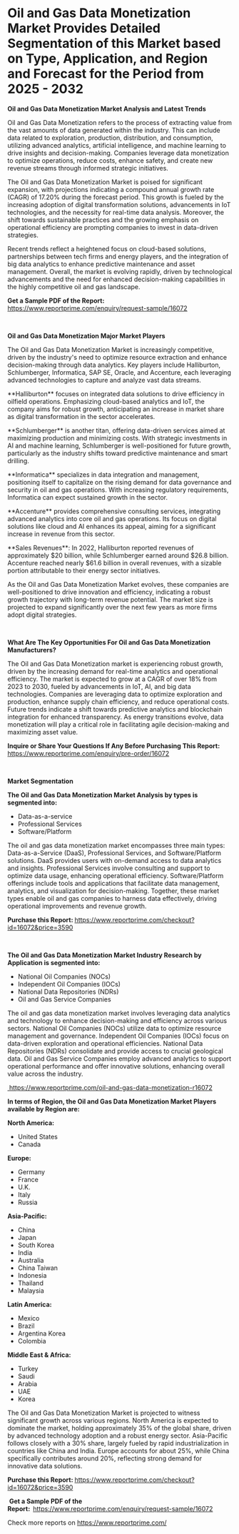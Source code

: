 <p><h1>Oil and Gas Data Monetization Market Provides Detailed Segmentation of this Market based on Type, Application, and Region and Forecast for the Period from 2025 - 2032</h1></p><p><strong>Oil and Gas Data Monetization Market Analysis and Latest Trends</strong></p>
<p><p>Oil and Gas Data Monetization refers to the process of extracting value from the vast amounts of data generated within the industry. This can include data related to exploration, production, distribution, and consumption, utilizing advanced analytics, artificial intelligence, and machine learning to drive insights and decision-making. Companies leverage data monetization to optimize operations, reduce costs, enhance safety, and create new revenue streams through informed strategic initiatives.</p><p>The Oil and Gas Data Monetization Market is poised for significant expansion, with projections indicating a compound annual growth rate (CAGR) of 17.20% during the forecast period. This growth is fueled by the increasing adoption of digital transformation solutions, advancements in IoT technologies, and the necessity for real-time data analysis. Moreover, the shift towards sustainable practices and the growing emphasis on operational efficiency are prompting companies to invest in data-driven strategies. </p><p>Recent trends reflect a heightened focus on cloud-based solutions, partnerships between tech firms and energy players, and the integration of big data analytics to enhance predictive maintenance and asset management. Overall, the market is evolving rapidly, driven by technological advancements and the need for enhanced decision-making capabilities in the highly competitive oil and gas landscape.</p></p>
<p><strong>Get a Sample PDF of the Report:&nbsp;</strong> <a href="https://www.reportprime.com/enquiry/request-sample/16072?utm_campaign=2734&utm_medium=2&utm_source=Github&utm_content=ia&utm_term=20032025&utm_id=oil-and-gas-data-monetization">https://www.reportprime.com/enquiry/request-sample/16072</a></p>
<p>&nbsp;</p>
<p><strong>Oil and Gas Data Monetization Major Market Players</strong></p>
<p><p>The Oil and Gas Data Monetization Market is increasingly competitive, driven by the industry's need to optimize resource extraction and enhance decision-making through data analytics. Key players include Halliburton, Schlumberger, Informatica, SAP SE, Oracle, and Accenture, each leveraging advanced technologies to capture and analyze vast data streams.</p><p>**Halliburton** focuses on integrated data solutions to drive efficiency in oilfield operations. Emphasizing cloud-based analytics and IoT, the company aims for robust growth, anticipating an increase in market share as digital transformation in the sector accelerates.</p><p>**Schlumberger** is another titan, offering data-driven services aimed at maximizing production and minimizing costs. With strategic investments in AI and machine learning, Schlumberger is well-positioned for future growth, particularly as the industry shifts toward predictive maintenance and smart drilling.</p><p>**Informatica** specializes in data integration and management, positioning itself to capitalize on the rising demand for data governance and security in oil and gas operations. With increasing regulatory requirements, Informatica can expect sustained growth in the sector.</p><p>**Accenture** provides comprehensive consulting services, integrating advanced analytics into core oil and gas operations. Its focus on digital solutions like cloud and AI enhances its appeal, aiming for a significant increase in revenue from this sector.</p><p>**Sales Revenues**: In 2022, Halliburton reported revenues of approximately $20 billion, while Schlumberger earned around $26.8 billion. Accenture reached nearly $61.6 billion in overall revenues, with a sizable portion attributable to their energy sector initiatives.</p><p>As the Oil and Gas Data Monetization Market evolves, these companies are well-positioned to drive innovation and efficiency, indicating a robust growth trajectory with long-term revenue potential. The market size is projected to expand significantly over the next few years as more firms adopt digital strategies.</p></p>
<p>&nbsp;</p>
<p><strong>What Are The Key Opportunities For Oil and Gas Data Monetization Manufacturers?</strong></p>
<p><p>The Oil and Gas Data Monetization market is experiencing robust growth, driven by the increasing demand for real-time analytics and operational efficiency. The market is expected to grow at a CAGR of over 18% from 2023 to 2030, fueled by advancements in IoT, AI, and big data technologies. Companies are leveraging data to optimize exploration and production, enhance supply chain efficiency, and reduce operational costs. Future trends indicate a shift towards predictive analytics and blockchain integration for enhanced transparency. As energy transitions evolve, data monetization will play a critical role in facilitating agile decision-making and maximizing asset value.</p></p>
<p><strong>Inquire or Share Your Questions If Any Before Purchasing This Report:</strong> <a href="https://www.reportprime.com/enquiry/pre-order/16072?utm_campaign=2734&utm_medium=2&utm_source=Github&utm_content=ia&utm_term=20032025&utm_id=oil-and-gas-data-monetization">https://www.reportprime.com/enquiry/pre-order/16072</a></p>
<p>&nbsp;</p>
<p><strong>Market Segmentation</strong></p>
<p><strong>The Oil and Gas Data Monetization Market Analysis by types is segmented into:</strong></p>
<p><ul><li>Data-as-a-service</li><li>Professional Services</li><li>Software/Platform</li></ul></p>
<p><p>The oil and gas data monetization market encompasses three main types: Data-as-a-Service (DaaS), Professional Services, and Software/Platform solutions. DaaS provides users with on-demand access to data analytics and insights. Professional Services involve consulting and support to optimize data usage, enhancing operational efficiency. Software/Platform offerings include tools and applications that facilitate data management, analytics, and visualization for decision-making. Together, these market types enable oil and gas companies to harness data effectively, driving operational improvements and revenue growth.</p></p>
<p><strong>Purchase this Report:&nbsp;</strong><a href="https://www.reportprime.com/checkout?id=16072&price=3590&utm_campaign=2734&utm_medium=2&utm_source=Github&utm_content=ia&utm_term=20032025&utm_id=oil-and-gas-data-monetization">https://www.reportprime.com/checkout?id=16072&price=3590</a></p>
<p>&nbsp;</p>
<p><strong>The Oil and Gas Data Monetization Market Industry Research by Application is segmented into:</strong></p>
<p><ul><li>National Oil Companies (NOCs)</li><li>Independent Oil Companies (IOCs)</li><li>National Data Repositories (NDRs)</li><li>Oil and Gas Service Companies</li></ul></p>
<p><p>The oil and gas data monetization market involves leveraging data analytics and technology to enhance decision-making and efficiency across various sectors. National Oil Companies (NOCs) utilize data to optimize resource management and governance. Independent Oil Companies (IOCs) focus on data-driven exploration and operational efficiencies. National Data Repositories (NDRs) consolidate and provide access to crucial geological data. Oil and Gas Service Companies employ advanced analytics to support operational performance and offer innovative solutions, enhancing overall value across the industry.</p></p>
<p><a href="https://www.reportprime.com/oil-and-gas-data-monetization-r16072?utm_campaign=2734&utm_medium=2&utm_source=Github&utm_content=ia&utm_term=20032025&utm_id=oil-and-gas-data-monetization">&nbsp;https://www.reportprime.com/oil-and-gas-data-monetization-r16072</a></p>
<p><strong>In terms of Region, the Oil and Gas Data Monetization Market Players available by Region are:</strong></p>
<p>
    <p> <strong> North America: </strong>
        <ul>
            <li>United States</li>
            <li>Canada</li>
        </ul>
        </p> 
    <p> <strong> Europe: </strong>
        <ul>
            <li>Germany</li>
            <li>France</li>
            <li>U.K.</li>
            <li>Italy</li>
            <li>Russia</li>
        </ul>
        </p> 
    <p> <strong> Asia-Pacific: </strong>
        <ul>
            <li>China</li>
            <li>Japan</li>
            <li>South Korea</li>
            <li>India</li>
            <li>Australia</li>
            <li>China Taiwan</li>
            <li>Indonesia</li>
            <li>Thailand</li>
            <li>Malaysia</li>
        </ul>
        </p> 
    <p> <strong> Latin America: </strong>
        <ul>
            <li>Mexico</li>
            <li>Brazil</li>
            <li>Argentina Korea</li>
            <li>Colombia</li>
        </ul>
        </p> 
    <p> <strong> Middle East & Africa: </strong>
        <ul>
            <li>Turkey</li>
            <li>Saudi</li>
            <li>Arabia</li>
            <li>UAE</li>
            <li>Korea</li>
        </ul>
    </p>
    </p>
<p><p>The Oil and Gas Data Monetization Market is projected to witness significant growth across various regions. North America is expected to dominate the market, holding approximately 35% of the global share, driven by advanced technology adoption and a robust energy sector. Asia-Pacific follows closely with a 30% share, largely fueled by rapid industrialization in countries like China and India. Europe accounts for about 25%, while China specifically contributes around 20%, reflecting strong demand for innovative data solutions.</p></p>
<p><strong>Purchase this Report: </strong><a href="https://www.reportprime.com/checkout?id=16072&price=3590&utm_campaign=2734&utm_medium=2&utm_source=Github&utm_content=ia&utm_term=20032025&utm_id=oil-and-gas-data-monetization">https://www.reportprime.com/checkout?id=16072&price=3590</a></p>
<p>&nbsp;<strong>Get a Sample PDF of the Report:&nbsp;&nbsp;</strong><a href="https://www.reportprime.com/enquiry/request-sample/16072?utm_campaign=2734&utm_medium=2&utm_source=Github&utm_content=ia&utm_term=20032025&utm_id=oil-and-gas-data-monetization">https://www.reportprime.com/enquiry/request-sample/16072</a></p>
<p><strong></strong></p>
<p>Check more reports on <a href="https://www.reportprime.com/?utm_campaign=2734&utm_medium=2&utm_source=Github&utm_content=ia&utm_term=20032025&utm_id=oil-and-gas-data-monetization">https://www.reportprime.com/</a></p>